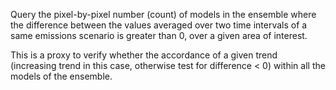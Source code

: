 
Query the pixel-by-pixel number (count) of models in the ensemble
where the difference between the values averaged over two time intervals
of a same emissions scenario is greater than 0, over a given
area of interest.

This is a proxy to verify whether the accordance of a given trend
(increasing trend in this case, otherwise test for difference < 0)
within all the models of the ensemble.

